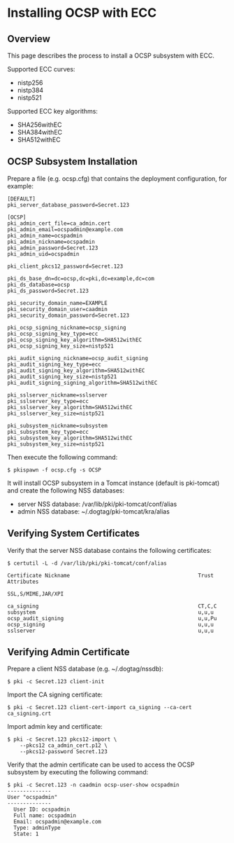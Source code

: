 Installing OCSP with ECC
========================

Overview
--------

This page describes the process to install a OCSP subsystem with ECC.

Supported ECC curves:

- nistp256 
- nistp384
- nistp521

Supported ECC key algorithms:

- SHA256withEC 
- SHA384withEC
- SHA512withEC

OCSP Subsystem Installation
---------------------------

Prepare a file (e.g. ocsp.cfg) that contains the deployment configuration, for example:

```
[DEFAULT]
pki_server_database_password=Secret.123

[OCSP]
pki_admin_cert_file=ca_admin.cert
pki_admin_email=ocspadmin@example.com
pki_admin_name=ocspadmin
pki_admin_nickname=ocspadmin
pki_admin_password=Secret.123
pki_admin_uid=ocspadmin

pki_client_pkcs12_password=Secret.123

pki_ds_base_dn=dc=ocsp,dc=pki,dc=example,dc=com
pki_ds_database=ocsp
pki_ds_password=Secret.123

pki_security_domain_name=EXAMPLE
pki_security_domain_user=caadmin
pki_security_domain_password=Secret.123

pki_ocsp_signing_nickname=ocsp_signing
pki_ocsp_signing_key_type=ecc
pki_ocsp_signing_key_algorithm=SHA512withEC
pki_ocsp_signing_key_size=nistp521

pki_audit_signing_nickname=ocsp_audit_signing
pki_audit_signing_key_type=ecc
pki_audit_signing_key_algorithm=SHA512withEC
pki_audit_signing_key_size=nistp521
pki_audit_signing_signing_algorithm=SHA512withEC

pki_sslserver_nickname=sslserver
pki_sslserver_key_type=ecc
pki_sslserver_key_algorithm=SHA512withEC
pki_sslserver_key_size=nistp521

pki_subsystem_nickname=subsystem
pki_subsystem_key_type=ecc
pki_subsystem_key_algorithm=SHA512withEC
pki_subsystem_key_size=nistp521
```

Then execute the following command:
```
$ pkispawn -f ocsp.cfg -s OCSP
```

It will install OCSP subsystem in a Tomcat instance (default is pki-tomcat) and create the following NSS databases:
* server NSS database: /var/lib/pki/pki-tomcat/conf/alias
* admin NSS database: ~/.dogtag/pki-tomcat/kra/alias

Verifying System Certificates
-----------------------------

Verify that the server NSS database contains the following certificates:

```
$ certutil -L -d /var/lib/pki/pki-tomcat/conf/alias

Certificate Nickname                                         Trust Attributes
                                                             SSL,S/MIME,JAR/XPI

ca_signing                                                   CT,C,C
subsystem                                                    u,u,u
ocsp_audit_signing                                           u,u,Pu
ocsp_signing                                                 u,u,u
sslserver                                                    u,u,u
```

Verifying Admin Certificate
---------------------------

Prepare a client NSS database (e.g. ~/.dogtag/nssdb):

```
$ pki -c Secret.123 client-init
```

Import the CA signing certificate:

```
$ pki -c Secret.123 client-cert-import ca_signing --ca-cert ca_signing.crt
```

Import admin key and certificate:

```
$ pki -c Secret.123 pkcs12-import \
    --pkcs12 ca_admin_cert.p12 \
    --pkcs12-password Secret.123
```

Verify that the admin certificate can be used to access the OCSP subsystem by executing the following command:

```
$ pki -c Secret.123 -n caadmin ocsp-user-show ocspadmin
--------------
User "ocspadmin"
--------------
  User ID: ocspadmin
  Full name: ocspadmin
  Email: ocspadmin@example.com
  Type: adminType
  State: 1
```
